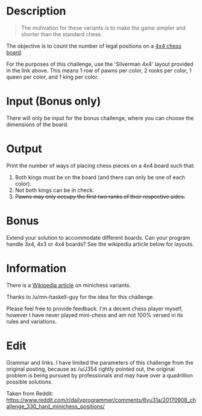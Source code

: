 # Description

> The motivation for these variants is to make the game simpler and shorter than the standard chess.

The objective is to count the number of legal positions on a [4x4 chess board](https://en.wikipedia.org/wiki/Minichess).

For the purposes of this challenge, use the 'Silverman 4x4' layout provided in the link above. This means 1 row of pawns per color, 2 rooks per color, 1 queen per color, and 1 king per color.

# Input (Bonus only)

There will only be input for the bonus challenge, where you can choose the dimensions of the board.

# Output

Print the number of ways of placing chess pieces on a 4x4 board such that:

1. Both kings must be on the board (and there can only be one of each color).
2. Not both kings can be in check.
3. ~~Pawns may only occupy the first two ranks of their respective sides.~~

# Bonus

Extend your solution to accommodate different boards. Can your program handle 3x4, 4x3 or 4x4 boards? See the wikipedia article below for layouts.

# Information

There is a [Wikipedia article](https://en.wikipedia.org/wiki/Minichess) on minichess variants.

Thanks to /u/mn-haskell-guy for the idea for this challenge.

Please feel free to provide feedback. I'm a decent chess player myself, however I have never played mini-chess and am not 100% versed in its rules and variations. 

# Edit

Grammar and links. I have limited the parameters of this challenge from the original posting, because as /u/J354 rightly pointed out, the original problem is being pursued by professionals and may have over a quadrillion possible solutions.

Taken from Reddit: https://www.reddit.com/r/dailyprogrammer/comments/6yu31a/20170908_challenge_330_hard_minichess_positions/